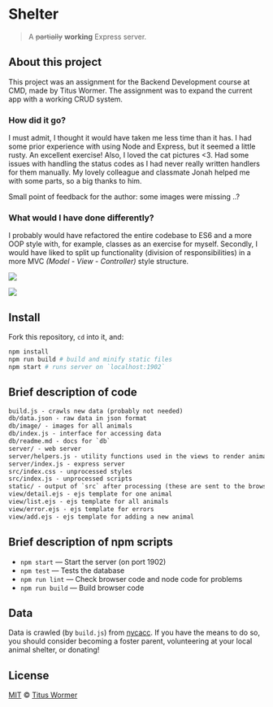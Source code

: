 <!-- lint disable no-html -->

# Shelter

> A ~~partially~~ __working__ Express server.

## About this project
This project was an assignment for the Backend Development course at CMD, made by Titus Wormer. The assignment was to expand the current app with a working CRUD system.

### How did it go?
I must admit, I thought it would have taken me less time than it has. I had some prior experience with using Node and Express, but it seemed a little rusty. An excellent exercise! Also, I loved the cat pictures <3.
Had some issues with handling the status codes as I had never really written handlers for them manually. My lovely colleague and classmate Jonah helped me with some parts, so a big thanks to him.

Small point of feedback for the author: some images were missing ..?
### What would I have done differently?
I probably would have refactored the entire codebase to ES6 and a more OOP style with, for example, classes as an exercise for myself. Secondly, I would have liked to split up functionality (division of responsibilities) in a more MVC _(Model - View - Controller)_ style structure.

![](screenshot.png)

![](screenshot-detail.png)

## Install

Fork this repository, `cd` into it, and:

```bash
npm install
npm run build # build and minify static files
npm start # runs server on `localhost:1902`
```
## Brief description of code

```txt
build.js - crawls new data (probably not needed)
db/data.json - raw data in json format
db/image/ - images for all animals
db/index.js - interface for accessing data
db/readme.md - docs for `db`
server/ - web server
server/helpers.js - utility functions used in the views to render animals
server/index.js - express server
src/index.css - unprocessed styles
src/index.js - unprocessed scripts
static/ - output of `src` after processing (these are sent to the browser)
view/detail.ejs - ejs template for one animal
view/list.ejs - ejs template for all animals
view/error.ejs - ejs template for errors
view/add.ejs - ejs template for adding a new animal
```

## Brief description of npm scripts

*   `npm start` — Start the server (on port 1902)
*   `npm test` — Tests the database
*   `npm run lint` — Check browser code and node code for problems
*   `npm run build` — Build browser code

## Data

Data is crawled (by `build.js`) from [nycacc][].
If you have the means to do so, you should consider becoming a foster parent,
volunteering at your local animal shelter, or donating!

## License

[MIT][] © [Titus Wormer][author]

[mit]: license

[author]: http://wooorm.com

[assignment]: https://github.com/cmda-be/course-17-18/blob/master/week-4.md#shelter

[nycacc]: http://nycacc.org
